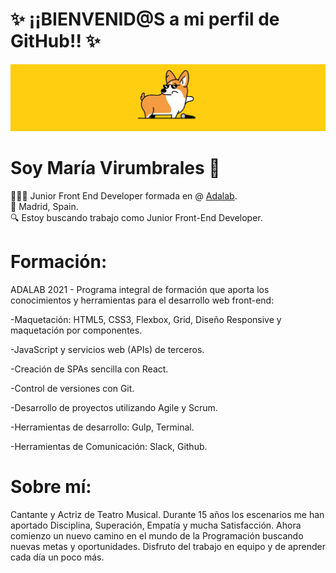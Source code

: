 # ✨ ¡¡BIENVENID@S a mi perfil de GitHub!! ✨

![](/images/dog3.gif)

# **Soy María Virumbrales** 👋

👩🏻‍💻 Junior Front End Developer formada en @ [Adalab](https://adalab.es/). </br>
🏡 Madrid, Spain. </br>
🔍 Estoy buscando trabajo como Junior Front-End Developer.

# Formación:

ADALAB 2021 - Programa integral de formación que aporta los conocimientos y herramientas para el desarrollo web front-end:

-Maquetación: HTML5, CSS3, Flexbox, Grid, Diseño Responsive y maquetación por componentes.

-JavaScript y servicios web (APIs) de terceros.

-Creación de SPAs sencilla con React.

-Control de versiones con Git.

-Desarrollo de proyectos utilizando Agile y Scrum.

-Herramientas de desarrollo: Gulp, Terminal.

-Herramientas de Comunicación: Slack, Github.

# Sobre mí:

Cantante y Actriz de Teatro Musical. Durante 15 años los escenarios me han aportado Disciplina, Superación, Empatía y mucha Satisfacción. Ahora comienzo un nuevo camino en el mundo de la Programación buscando nuevas metas y oportunidades. Disfruto del trabajo en equipo y de aprender cada día un poco más.
